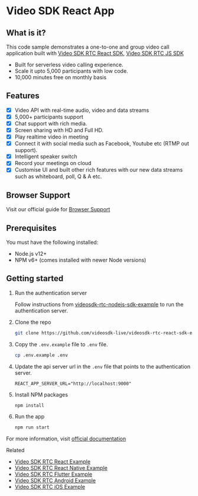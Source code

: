 # Video SDK React App

## What is it?

This code sample demonstrates a one-to-one and group video call application built with [Video SDK RTC React SDK](https://docs.videosdk.live/docs/guide/video-and-audio-calling-api-sdk/react-js-sdk), [Video SDK RTC JS SDK](https://docs.videosdk.live/docs/realtime-communication/sdk-reference/javascript-sdk/setup)

- Built for serverless video calling experience.
- Scale it upto 5,000 participants with low code.
- 10,000 minutes free on monthly basis

## Features

- [x] Video API with real-time audio, video and data streams
- [x] 5,000+ participants support
- [x] Chat support with rich media.
- [x] Screen sharing with HD and Full HD.
- [x] Play realtime video in meeting
- [x] Connect it with social media such as Facebook, Youtube etc (RTMP out support).
- [x] Intelligent speaker switch
- [x] Record your meetings on cloud
- [x] Customise UI and built other rich features with our new data streams such as whiteboard, poll, Q & A etc.

## Browser Support

Visit our official guide for [Browser Support](https://docs.videosdk.live/docs/realtime-communication/see-also/device-browser-support)

## Prerequisites

You must have the following installed:

- Node.js v12+
- NPM v6+ (comes installed with newer Node versions)

## Getting started

1. Run the authentication server

   Follow instructions from [videosdk-rtc-nodejs-sdk-example](https://github.com/videosdk-live/videosdk-rtc-nodejs-sdk-example) to run the authentication server.

2. Clone the repo

   ```sh
   git clone https://github.com/videosdk-live/videosdk-rtc-react-sdk-example.git
   ```

3. Copy the `.env.example` file to `.env` file.

   ```sh
   cp .env.example .env
   ```

4. Update the api server url in the `.env` file that points to the authentication server.

   ```
   REACT_APP_SERVER_URL="http://localhost:9000"
   ```

5. Install NPM packages

   ```sh
   npm install
   ```

6. Run the app

   ```sh
   npm run start
   ```

For more information, visit [official documentation](https://docs.videosdk.live/docs/guide/video-and-audio-calling-api-sdk/getting-started)

Related

- [Video SDK RTC React Example](https://github.com/videosdk-live/videosdk-rtc-react-sdk-example)
- [Video SDK RTC React Native Example](https://github.com/videosdk-live/videosdk-rtc-react-native-sdk-example)
- [Video SDK RTC Flutter Example](https://github.com/videosdk-live/videosdk-rtc-flutter-sdk-example)
- [Video SDK RTC Android Example](https://github.com/videosdk-live/videosdk-rtc-android-java-sdk-example)
- [Video SDK RTC iOS Example](https://github.com/videosdk-live/videosdk-rtc-ios-sdk-example)
